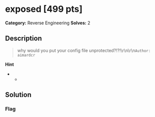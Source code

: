 # exposed [499 pts]

**Category:** Reverse Engineering
**Solves:** 2

## Description
>why would you put your config file unprotected?!?!\r\n\r\n`Author: aimardcr`

**Hint**
* -

## Solution

### Flag

